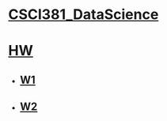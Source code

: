 # [CSCI381_DataScience](https://docs.google.com/document/d/1mDJyIzDuf0SaxJJqpvWRPz-XHqlIGbZeRjLYloFhU3w/edit?usp=sharing)

# [HW](https://drive.google.com/drive/folders/1bGoBJyfd9eKsjZfBgvtQHXtmmyvNSaq_)

* ## [W1](https://github.com/iakil/CSCI381_DataScience/tree/main/HW/W1)

* ## [W2](https://github.com/iakil/CSCI381_DataScience/tree/main/HW/W2)

